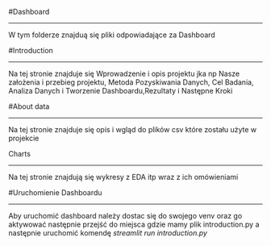 #Dashboard
________________________________________
W tym folderze znajduą się pliki odpowiadające za Dashboard

#Introduction
________________________________________
Na tej stronie znajduje się Wprowadzenie i opis projektu jka np Nasze założenia i przebieg projektu, Metoda Pozyskiwania Danych, Cel Badania, Analiza Danych i Tworzenie Dashboardu,Rezultaty i Następne Kroki

#About data
________________________________________
Na tej stronie znajduje się opis i wgląd do plików csv które zostału użyte w projekcie

Charts
________________________________________
Na tej stronie znajdują się wykresy z EDA itp wraz z ich omówieniami 

#Uruchomienie Dashboardu
________________________________________
Aby uruchomić dashboard należy dostac się do swojego venv oraz go aktywować następnie przejść do miejsca gdzie mamy plik introduction.py a następnie uruchomić komendę *streamlit run introduction.py*
